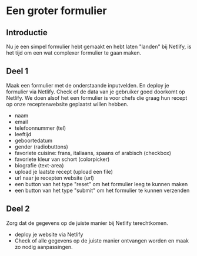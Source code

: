 # Een groter formulier

## Introductie

Nu je een simpel formulier hebt gemaakt en hebt laten "landen" bij Netlify, is het tijd om een wat complexer formulier te gaan maken.

## Deel 1

Maak een formulier met de onderstaande inputvelden. En deploy je formulier via Netlify. Check of de data van je gebruiker goed doorkomt op Netlify. We doen alsof het een formulier is voor chefs die graag hun recept op onze receptenwebsite geplaatst willen hebben.

- naam
- email
- telefoonnummer (tel)
- leeftijd
- geboortedatum
- gender (radiobuttons)
- favoriete cuisine: frans, italiaans, spaans of arabisch (checkbox)
- favoriete kleur van schort (colorpicker)
- biografie (text-area)
- upload je laatste recept (upload een file)
- url naar je recepten website (url)
- een button van het type "reset" om het formulier leeg te kunnen maken
- een button van het type "submit" om het formulier te kunnen verzenden

## Deel 2

Zorg dat de gegevens op de juiste manier bij Netlify terechtkomen.

- deploy je website via Netlify
- Check of alle gegevens op de juiste manier ontvangen worden en maak zo nodig aanpassingen.
